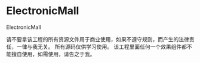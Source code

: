 ElectronicMall
==============

ElectronicMall


请不要拿该工程的所有资源文件用于商业使用，如果不遵守规则，而产生的法律责任，一律与我无关。
所有源码仅供学习使用。
该工程里面任何一个效果组件都不能擅自使用，如需使用，请告之于我。
